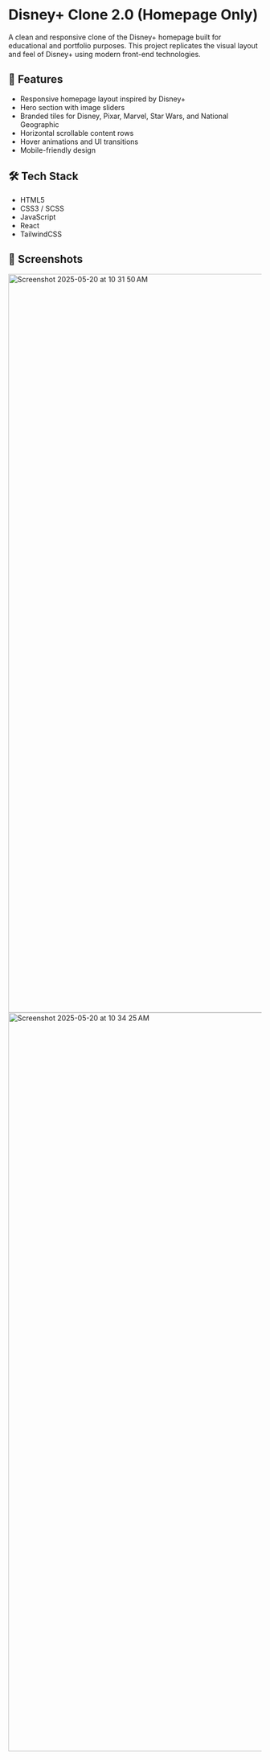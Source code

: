 # Disney+ Clone 2.0 (Homepage Only)

A clean and responsive clone of the Disney+ homepage built for educational and portfolio purposes. This project replicates the visual layout and feel of Disney+ using modern front-end technologies.

## 🚀 Features
- Responsive homepage layout inspired by Disney+
- Hero section with image sliders
- Branded tiles for Disney, Pixar, Marvel, Star Wars, and National Geographic
- Horizontal scrollable content rows
- Hover animations and UI transitions
- Mobile-friendly design

## 🛠 Tech Stack
- HTML5
- CSS3 / SCSS
- JavaScript
- React
- TailwindCSS 

## 📸 Screenshots
<img width="1470" alt="Screenshot 2025-05-20 at 10 31 50 AM" src="https://github.com/user-attachments/assets/f9a9603c-bebd-4fd6-b31c-878b8534224e" />
<img width="1470" alt="Screenshot 2025-05-20 at 10 34 25 AM" src="https://github.com/user-attachments/assets/cef90c8d-66c5-4196-9cf0-1a60f7b4aecc" />


